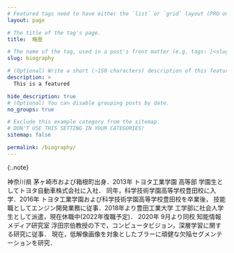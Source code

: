 ```yaml
---
# Featured tags need to have either the `list` or `grid` layout (PRO only).
layout: page

# The title of the tag's page.
title:  略歴

# The name of the tag, used in a post's front matter (e.g. tags: [<slug>]).
slug: biography

# (Optional) Write a short (~150 characters) description of this featured tag.
description: >
  This is a featured 

hide_description: true
# (Optional) You can disable grouping posts by date.
no_groups: true

# Exclude this example category from the sitemap.
# DON'T USE THIS SETTING IN YOUR CATEGORIES!
sitemap: false

permalink: /biography/
---
```



{:.note}

神奈川県 茅ヶ崎市および箱根町出身．2013年 トヨタ工業学園 高等部 学園生としてトヨタ自動車株式会社に入社．
同年，科学技術学園高等学校豊田校に入学．2016年 トヨタ工業学園および科学技術学園高等学校豊田校を卒業後，
技能職としてエンジン開発業務に従事．2018年より豊田工業大学 工学部に社会人学生として派遣，現在休職中(2022年復職予定)．
2020年 9月より同校 知能情報メディア研究室 浮田宗伯教授の下で，コンピュータビジョン，深層学習に関する研究に従事．
現在，低解像画像を対象としたブラーに頑健な欠陥セグメンテーションを研究．

<!-- ## Apr. 2012 - Feb. 2015
----------------------------------------------------------------
* [Youth, Toyota Motor Corporation]{:.heading.flip-title} 

## Mar. 2015 -
----------------------------------------------------------------
* **Technician**, [Toyota Motor Corporation]{:.heading.flip-title} 

## Nov. 2019 -
----------------------------------------------------------------
* **Part time jobs**, [Intelligent Information Media Lab]{:.heading.flip-title} **at** [Toyota Technological Institute]{:.heading.flip-title}

## Apr. 2021 -
----------------------------------------------------------------
* **Teaching Assistant**, [Chair for Global Consumer Intelligence (GCI)]{:.heading.flip-title} **at** [University of Tokyo]{:.heading.flip-title}  -->

[Youth, Toyota Motor Corporation]: https://www.toyota-global.com/company/history_of_toyota/75years/data/company_information/personnel/personnel-related_development/academy.html
[Toyota Motor Corporation]: https://global.toyota/
[Intelligent Information Media Lab]: https://www.toyota-ti.ac.jp/Lab/Denshi/iim/index.html
[Toyota Technological Institute]: https://www.toyota-ti.ac.jp/english/
[Chair for Global Consumer Intelligence (GCI)]: https://gci.t.u-tokyo.ac.jp/gci-2021-summer/
[University of Tokyo]: https://www.u-tokyo.ac.jp/ja/index.html

<!-- * [Install]{:.heading.flip-title} --- How to install and run Hydejack.
{:.related-posts.faded}

[install]: http://www.toyota.co.jp/company/gakuen/index.html -->
